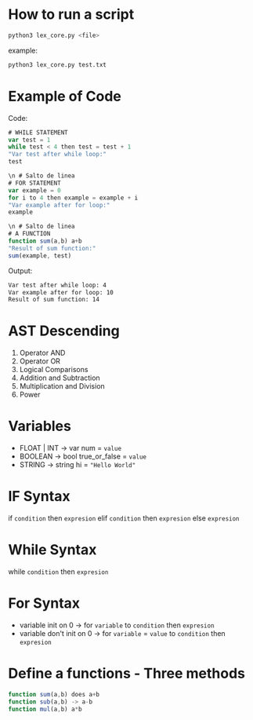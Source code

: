 # How to run a script
```bash
python3 lex_core.py <file>
```
example:
```bash
python3 lex_core.py test.txt
```

# Example of Code
Code:
```javascript
# WHILE STATEMENT
var test = 1
while test < 4 then test = test + 1
"Var test after while loop:"
test

\n # Salto de linea
# FOR STATEMENT
var example = 0
for i to 4 then example = example + i
"Var example after for loop:"
example

\n # Salto de linea
# A FUNCTION
function sum(a,b) a+b
"Result of sum function:"
sum(example, test)
```
Output:
```bash
Var test after while loop: 4 
Var example after for loop: 10 
Result of sum function: 14
```

# AST Descending
1. Operator AND
2. Operator OR
3. Logical Comparisons 
4. Addition and Subtraction 
5. Multiplication and Division 
6. Power 

# Variables
- FLOAT | INT -> var num = `value`
- BOOLEAN -> bool true_or_false = `value`
- STRING -> string hi = `"Hello World"`

# IF Syntax
if `condition` then `expresion` elif `condition` then `expresion` else `expresion`

# While Syntax
while `condition` then `expresion`

# For Syntax
- variable init on 0 -> for `variable` to `condition` then `expresion` 
- variable don't init on 0 -> for `variable` = `value` to `condition` then `expresion`

# Define a functions - Three methods
```javascript
function sum(a,b) does a+b
function sub(a,b) -> a-b
function mul(a,b) a*b
```